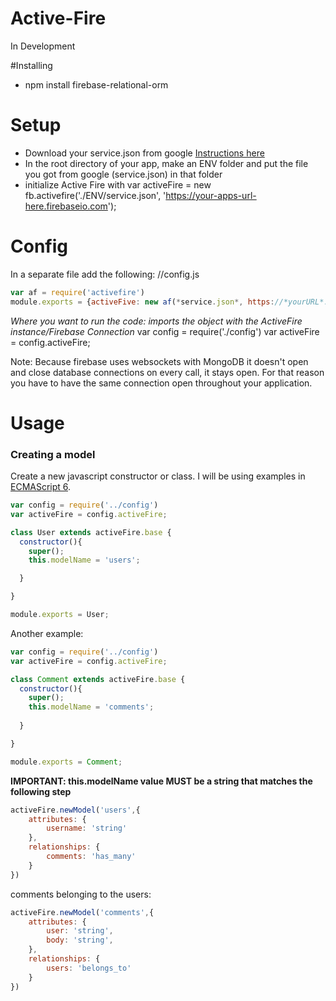 # Active-Fire
In Development

#Installing
* npm install firebase-relational-orm

# Setup
* Download your service.json from google [Instructions here](https://firebase.google.com/docs/server/setup#add_firebase_to_your_app)
* In the root directory of your app, make an ENV folder and put the file you got from google (service.json) in that folder
* initialize Active Fire with var activeFire = new fb.activefire('./ENV/service.json', 'https://your-apps-url-here.firebaseio.com');

# Config
In a separate file add the following: 
//config.js
```javascript
var af = require('activefire')
module.exports = {activeFive: new af(*service.json*, https://*yourURL*.firebaseio.com)}
```

*Where you want to run the code:*
*imports the object with the ActiveFire instance/Firebase Connection*
var config = require('./config')
var activeFire = config.activeFire;

Note: Because firebase uses websockets with MongoDB it doesn't open and close database connections on every call, it stays open.  For that reason you have to have the same connection open throughout your application.

# Usage

### Creating a model

Create a new javascript constructor or class.  I will be using examples in [ECMAScript 6](http://es6-features.org/).

```javascript
var config = require('../config')
var activeFire = config.activeFire;

class User extends activeFire.base {
  constructor(){
    super();
    this.modelName = 'users';

  }

}

module.exports = User;
```

Another example:

```javascript
var config = require('../config')
var activeFire = config.activeFire;

class Comment extends activeFire.base {
  constructor(){
    super();
    this.modelName = 'comments';
    
  }

}

module.exports = Comment;
```

**IMPORTANT: this.modelName value MUST be a string that matches the following step**

```javascript
activeFire.newModel('users',{
	attributes: {
		username: 'string'
	},
	relationships: {
		comments: 'has_many'
	}
})
```
comments belonging to the users:

```javascript
activeFire.newModel('comments',{
	attributes: {
		user: 'string',
		body: 'string',
	},
	relationships: {
		users: 'belongs_to'
	}
})
```







